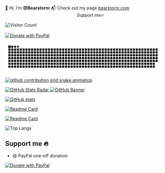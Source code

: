 👋 Hi, I’m <b>@Bearstorm</b></li>
📬 Check out my page <a href="https://bearstorm.com">bearstorm.com</a></li> &nbsp;&nbsp;&nbsp;&nbsp;&nbsp;&nbsp;&nbsp;&nbsp;&nbsp;&nbsp;&nbsp;&nbsp;&nbsp;&nbsp;&nbsp;&nbsp;&nbsp;&nbsp;&nbsp;&nbsp;&nbsp;&nbsp;&nbsp;&nbsp;&nbsp;&nbsp;&nbsp;&nbsp;&nbsp;&nbsp;&nbsp;&nbsp;&nbsp;&nbsp;&nbsp;&nbsp;&nbsp;&nbsp;&nbsp;&nbsp;&nbsp;&nbsp;&nbsp;&nbsp;&nbsp;&nbsp;&nbsp;&nbsp;&nbsp;&nbsp;&nbsp;&nbsp;&nbsp;&nbsp;&nbsp;&nbsp;&nbsp;&nbsp;&nbsp;Support me🔥

![Visitor Count](https://komarev.com/ghpvc/?username=Bearstorm&color=red&style=flat-square)&nbsp;&nbsp;&nbsp;&nbsp;&nbsp;&nbsp;&nbsp;&nbsp;&nbsp;&nbsp;&nbsp;&nbsp;&nbsp;&nbsp;&nbsp;&nbsp;&nbsp;&nbsp;&nbsp;&nbsp;&nbsp;&nbsp;&nbsp;&nbsp;&nbsp;&nbsp;&nbsp;&nbsp;&nbsp;&nbsp;&nbsp;&nbsp;&nbsp;&nbsp;&nbsp;&nbsp;&nbsp;&nbsp;&nbsp;&nbsp;&nbsp;&nbsp;&nbsp;&nbsp;&nbsp;&nbsp;&nbsp;&nbsp;&nbsp;&nbsp;&nbsp;&nbsp;&nbsp;&nbsp;&nbsp;&nbsp;&nbsp;&nbsp;&nbsp;&nbsp;&nbsp;&nbsp;&nbsp;&nbsp;&nbsp;&nbsp;&nbsp;&nbsp;&nbsp;&nbsp;&nbsp;&nbsp;&nbsp;&nbsp;&nbsp;&nbsp;&nbsp;&nbsp;&nbsp;&nbsp;&nbsp;&nbsp;&nbsp;&nbsp;&nbsp;&nbsp;&nbsp;&nbsp;&nbsp;&nbsp;&nbsp;&nbsp;&nbsp;&nbsp;&nbsp;&nbsp;&nbsp;&nbsp;&nbsp;&nbsp;&nbsp;&nbsp;&nbsp;&nbsp;&nbsp;&nbsp;&nbsp;&nbsp;&nbsp;&nbsp;&nbsp;&nbsp;&nbsp;&nbsp;&nbsp;&nbsp;&nbsp;&nbsp;&nbsp;&nbsp;&nbsp;&nbsp;&nbsp;&nbsp;&nbsp;&nbsp;&nbsp; <a href="https://www.paypal.com/donate/?hosted_button_id=PVATF8G5NZ392">
  <img src="https://raw.githubusercontent.com/andreostrovsky/donate-with-paypal/925c5a9e397363c6f7a477973fdeed485df5fdd9/blue.svg" alt="Donate with PayPal" height="40"/>









![github contribution grid snake animation](https://raw.githubusercontent.com/platane/platane/output/github-contribution-grid-snake-dark.svg#gh-dark-mode-only)
![github contribution grid snake animation](https://raw.githubusercontent.com/snickers03/snickers03/output/github-contribution-grid-snake.svg#gh-light-mode-only)

 ![GitHub Stats Radar](https://github-profile-summary-cards.vercel.app/api/cards/stats?username=Bearstorm&theme=github_dark)  ![GitHub Banner](https://github-readme-streak-stats.herokuapp.com/?user=Bearstorm&theme=dark)

 


![GitHub stats](https://github-readme-stats.vercel.app/api?username=Bearstorm&show_icons=true&theme=dark)  



[![Readme Card](https://github-readme-stats.vercel.app/api/pin/?username=Bearstorm&repo=HA_Blueprints&theme=dark)](https://github.com/Bearstorm/HA_Blueprints)

[![Readme Card](https://github-readme-stats.vercel.app/api/pin/?username=Bearstorm&repo=HA-custom-integration&theme=dark)](https://github.com/Bearstorm/HA-custom-integration)


![Top Langs](https://github-readme-stats.vercel.app/api/top-langs/?username=bearstorm&theme=dark)
<!---
Bearstorm/Bearstorm is a ✨ special ✨ repository because its `README.md` (this file) appears on your GitHub profile.
You can click the Preview link to take a look at your changes.
--->

## Support me 🔥
- 😄 PayPal one-off donation
<a href="https://www.paypal.com/donate/?hosted_button_id=PVATF8G5NZ392">
  <img src="https://raw.githubusercontent.com/andreostrovsky/donate-with-paypal/925c5a9e397363c6f7a477973fdeed485df5fdd9/blue.svg" alt="Donate with PayPal" height="40"/>
